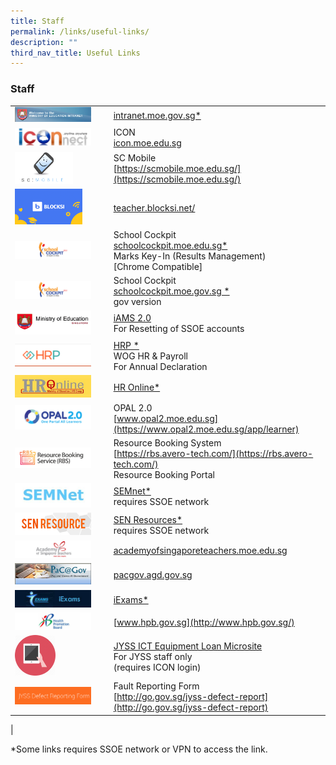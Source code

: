 ```yaml
---
title: Staff
permalink: /links/useful-links/
description: ""
third_nav_title: Useful Links
---
```

### **Staff**

|  |  |
|---|---|
| <img src="/images/useful%20link%20staff%201.jpg" style="width:85%"> | [intranet.moe.gov.sg*](intranet.moe.gov.sg) |
| <img src="/images/useful%20link%20staff%202.jpg" style="width:85%"> | ICON<br>[icon.moe.edu.sg](icon.moe.edu.sg) |
| <img src="/images/useful%20link%20staff%203.png" style="width:65%"> | SC Mobile<br> [https://scmobile.moe.edu.sg/](https://scmobile.moe.edu.sg/) |
| <img src="/images/useful%20link%20staff%204.png" style="width:75%"> | [teacher.blocksi.net/](teacher.blocksi.net/) |
| <img src="/images/useful%20link%20staff%205.jpg" style="width:85%"> | School Cockpit<br>[schoolcockpit.moe.edu.sg*](schoolcockpit.moe.edu.sg)<br>Marks Key-In (Results Management)<br>[Chrome Compatible] |
| <img src="/images/useful%20link%20staff%206.jpg" style="width:85%"> | School Cockpit<br>[schoolcockpit.moe.gov.sg *](schoolcockpit.moe.gov.sg)<br>gov version |
| <img src="/images/useful%20link%20staff%207.png" style="width:85%"> | [iAMS 2.0](https://access.moe.edu.sg/login/login.jsp)<br>For Resetting of SSOE accounts<br>  |
| <img src="/images/useful%20link%20staff%208.png" style="width:85%">  | [HRP *](https://www.hrp.gov.sg/hrp/#/)<br>WOG HR & Payroll<br>For Annual Declaration |
| <img src="/images/useful%20link%20staff%209.jpg" style="width:85%"> | [HR Online*](http://intranet.moe.gov.sg/hronline/Pages/Home.aspx)  |
| <img src="/images/useful%20link%20staff%2010.png" style="width:85%"> | OPAL 2.0<br>[www.opal2.moe.edu.sg](https://www.opal2.moe.edu.sg/app/learner)<br> |
| <img src="/images/useful%20link%20staff%2011.png" style="width:85%">  | Resource Booking System<br>[https://rbs.avero-tech.com/](https://rbs.avero-tech.com/)<br>Resource Booking Portal |
| <img src="/images/useful%20link%20staff%2012.jpeg" style="width:85%"> | [SEMnet*](https://semnet.moe.gov.sg/resources/Pages/ResourcesMain.aspx)<br> requires SSOE network |
| <img src="/images/useful%20link%20staff%2013.jpg" style="width:85%"> | [SEN Resources*](https://intranet.moe.gov.sg/Send/Pages/SEN_Resource_portal.aspx)<br>requires SSOE network  |
| <img src="/images/useful%20link%20staff%2014.jpg" style="width:85%"> | [academyofsingaporeteachers.moe.edu.sg](https://academyofsingaporeteachers.moe.edu.sg/)  |
| <img src="/images/useful%20link%20staff%2015.jpg" style="width:85%"> | [pacgov.agd.gov.sg](https://pacgov.agd.gov.sg/)  |
| <img src="/images/useful%20link%20staff%2016.jpg" style="width:85%"> | [iExams*](https://iexams.seab.gov.sg/sso/login?service=https%3A%2F%2Fiexams.seab.gov.sg%2Fsso%2Foauth2.0%2FcallbackAuthorize%3Fclient_id%3Diexams2-prod%26redirect_uri%3Dhttps%253A%252F%252Fiexams.seab.gov.sg%252Fiexams2%252Flogin%252Foauth2%252Fcode%252Fiexams2-prod%26response_type%3Dcode%26client_name%3DCasOAuthClient)  |
| <img src="/images/useful%20link%20staff%2017.jpg" style="width:85%"> | [www.hpb.gov.sg](http://www.hpb.gov.sg/)  |
| <img src="/images/useful%20link%20staff%2018.png" style="width:45%"> | [JYSS ICT Equipment Loan Microsite](https://sites.google.com/s/1WJg6cklbKxubTwjP4pgg1Gp4MPpJEfX8/p/1Q3pEIditGDOX9uafwzIoI0BrX_zuks6A/edit)<br>For JYSS staff only<br>(requires ICON login) |
|  <img src="/images/useful%20link%20staff%2019.png" style="width:85%"> | Fault Reporting Form<br>[http://go.gov.sg/jyss-defect-report](http://go.gov.sg/jyss-defect-report)  |
|

\*Some links requires SSOE network or VPN to access the link.